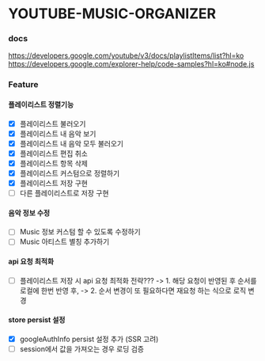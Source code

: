 
# YOUTUBE-MUSIC-ORGANIZER

### docs

https://developers.google.com/youtube/v3/docs/playlistItems/list?hl=ko
https://developers.google.com/explorer-help/code-samples?hl=ko#node.js


### Feature

#### 플레이리스트 정렬기능

 - [x] 플레이리스트 불러오기
 - [x] 플레이리스트 내 음악 보기
 - [x] 플레이리스트 내 음악 모두 불러오기
 - [x] 플레이리스트 편집 취소
 - [x] 플레이리스트 항목 삭제
 - [x] 플레이리스트 커스텀으로 정렬하기
 - [x] 플레이리스트 저장 구현
 - [ ] 다른 플레이리스트로 저장 구현

#### 음악 정보 수정

 - [ ] Music 정보 커스텀 할 수 있도록 수정하기
 - [ ] Music 아티스트 별칭 추가하기

#### api 요청 최적화
 - [ ] 플레이리스트 저장 시 api 요청 최적화 전략???
   -> 1. 해당 요청이 반영된 후 순서를 로컬에 한번 반영 후,
   -> 2. 순서 변경이 또 필요하다면 재요청 하는 식으로 로직 변경

#### store persist 설정
 - [x] googleAuthInfo persist 설정 추가 (SSR 고려)
 - [ ] session에서 값을 가져오는 경우 로딩 검증